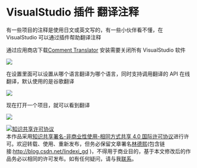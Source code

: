 
# VisualStudio 插件 翻译注释

有一些项目的注释是使用日文或英文写的，有一些小伙伴看不懂，在 VisualStudio 可以通过插件帮助翻译注释

<!--more-->


<!-- CreateTime:2019/2/27 15:50:33 -->

<!-- csdn -->

<!-- 标签：VisualStudio，VisualStudio插件 -->

通过应用商店下载[Comment Translator](https://marketplace.visualstudio.com/items?itemName=NguynThunTan.CommentTranslator ) 安装需要关闭所有 VisualStudio 软件

<!-- ![](image/VisualStudio 插件 翻译注释/VisualStudio 插件 翻译注释2.png) -->

![](http://cdn.lindexi.site/lindexi%2F2019227155027391)

在设置里面可以设置从哪个语言翻译为哪个语言，同时支持调用翻译的 API 在线翻译，默认使用的是谷歌翻译

![](https://i.loli.net/2019/02/27/5c7640c6135ab.jpg)

<!-- ![](image/VisualStudio 插件 翻译注释/VisualStudio 插件 翻译注释0.png) -->

现在打开一个项目，就可以看到翻译

<!-- ![](image/VisualStudio 插件 翻译注释/VisualStudio 插件 翻译注释1.png) -->

![](http://cdn.lindexi.site/lindexi%2F2019227154946934)





<a rel="license" href="http://creativecommons.org/licenses/by-nc-sa/4.0/"><img alt="知识共享许可协议" style="border-width:0" src="https://licensebuttons.net/l/by-nc-sa/4.0/88x31.png" /></a><br />本作品采用<a rel="license" href="http://creativecommons.org/licenses/by-nc-sa/4.0/">知识共享署名-非商业性使用-相同方式共享 4.0 国际许可协议</a>进行许可。欢迎转载、使用、重新发布，但务必保留文章署名[林德熙](http://blog.csdn.net/lindexi_gd)(包含链接:http://blog.csdn.net/lindexi_gd )，不得用于商业目的，基于本文修改后的作品务必以相同的许可发布。如有任何疑问，请与我[联系](mailto:lindexi_gd@163.com)。